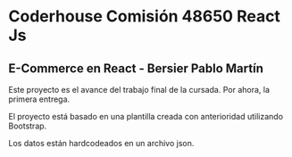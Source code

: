 # Coderhouse Comisión 48650 React Js 


## E-Commerce en React - Bersier Pablo Martín

Este proyecto es el avance del trabajo final de la cursada. Por ahora, la primera entrega.

El proyecto está basado en una plantilla creada con anterioridad utilizando Bootstrap.

Los datos están hardcodeados en un archivo json.
